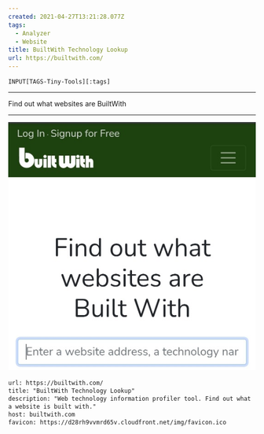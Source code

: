 ```yaml
---
created: 2021-04-27T13:21:28.077Z
tags: 
  - Analyzer
  - Website
title: BuiltWith Technology Lookup
url: https://builtwith.com/
---
```

```meta-bind
INPUT[TAGS-Tiny-Tools][:tags]
```

___
Find out what websites are BuiltWith
___

![](_attachments/builtwith-technology-lookup.jpg)

```cardlink
url: https://builtwith.com/
title: "BuiltWith Technology Lookup"
description: "Web technology information profiler tool. Find out what a website is built with."
host: builtwith.com
favicon: https://d28rh9vvmrd65v.cloudfront.net/img/favicon.ico
```
